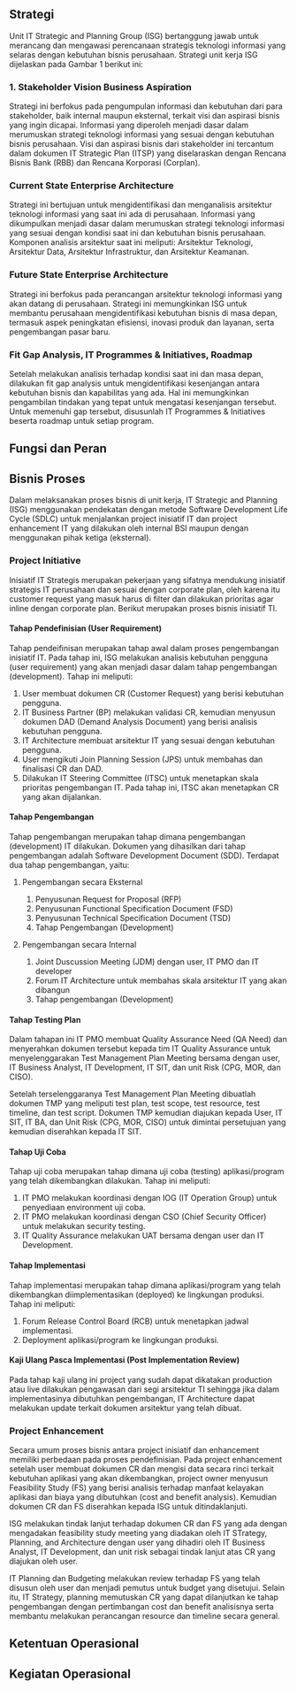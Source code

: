 ## Strategi

Unit IT Strategic and Planning Group (ISG) bertanggung jawab untuk merancang dan mengawasi perencanaan strategis teknologi informasi yang selaras dengan kebutuhan bisnis perusahaan. Strategi unit kerja ISG dijelaskan pada Gambar 1 berikut ini:

### 1. Stakeholder Vision Business Aspiration

Strategi ini berfokus pada pengumpulan informasi dan kebutuhan dari para stakeholder, baik internal maupun eksternal, terkait visi dan aspirasi bisnis yang ingin dicapai. Informasi yang diperoleh menjadi dasar dalam merumuskan strategi teknologi informasi yang sesuai dengan kebutuhan bisnis perusahaan. Visi dan aspirasi bisnis dari stakeholder ini tercantum dalam dokumen IT Strategic Plan (ITSP) yang diselaraskan dengan Rencana Bisnis Bank (RBB) dan Rencana Korporasi (Corplan).

### Current State Enterprise Architecture

Strategi ini bertujuan untuk mengidentifikasi dan menganalisis arsitektur teknologi informasi yang saat ini ada di perusahaan. Informasi yang dikumpulkan menjadi dasar dalam merumuskan strategi teknologi informasi yang sesuai dengan kondisi saat ini dan kebutuhan bisnis perusahaan. Komponen analisis arsitektur saat ini meliputi: Arsitektur Teknologi, Arsitektur Data, Arsitektur Infrastruktur, dan Arsitektur Keamanan.

### Future State Enterprise Architecture

Strategi ini berfokus pada perancangan arsitektur teknologi informasi yang akan datang di perusahaan. Strategi ini memungkinkan ISG untuk membantu perusahaan mengidentifikasi kebutuhan bisnis di masa depan, termasuk aspek peningkatan efisiensi, inovasi produk dan layanan, serta pengembangan pasar baru.

### Fit Gap Analysis, IT Programmes & Initiatives, Roadmap

Setelah melakukan analisis terhadap kondisi saat ini dan masa depan, dilakukan fit gap analysis untuk mengidentifikasi kesenjangan antara kebutuhan bisnis dan kapabilitas yang ada. Hal ini memungkinkan pengambilan tindakan yang tepat untuk mengatasi kesenjangan tersebut. Untuk memenuhi gap tersebut, disusunlah IT Programmes & Initiatives beserta roadmap untuk setiap program.

## Fungsi dan Peran

## Bisnis Proses

Dalam melaksanakan proses bisnis di unit kerja, IT Strategic and Planning (ISG) menggunakan pendekatan dengan metode Software Development Life Cycle (SDLC) untuk menjalankan project inisiatif IT dan project enhancement IT yang dilakukan oleh internal BSI maupun dengan menggunakan pihak ketiga (eksternal).

### Project Initiative

Inisiatif IT Strategis merupakan pekerjaan yang sifatnya mendukung inisiatif strategis IT perusahaan dan sesuai dengan corporate plan, oleh karena itu customer request yang masuk harus di filter dan dilakukan prioritas agar inline dengan corporate plan. Berikut merupakan proses bisnis inisiatif TI.

#### Tahap Pendefinisian (User Requirement)

Tahap pendeifinisan merupakan tahap awal dalam proses pengembangan inisiatif IT. Pada tahap ini, ISG melakukan analisis kebutuhan pengguna (user requirement) yang akan menjadi dasar dalam tahap pengembangan (development). Tahap ini meliputi:

1. User membuat dokumen CR (Customer Request) yang berisi kebutuhan pengguna.
2. IT Business Partner (BP) melakukan validasi CR, kemudian menyusun dokumen DAD (Demand Analysis Document) yang berisi analisis kebutuhan pengguna.
3. IT Architecture membuat arsitektur IT yang sesuai dengan kebutuhan pengguna.
4. User mengikuti Join Planning Session (JPS) untuk membahas dan finalisasi CR dan DAD.
5. Dilakukan IT Steering Committee (ITSC) untuk menetapkan skala prioritas pengembangan IT. Pada tahap ini, ITSC akan menetapkan CR yang akan dijalankan.

#### Tahap Pengembangan

Tahap pengembangan merupakan tahap dimana pengembangan (development) IT dilakukan. Dokumen yang dihasilkan dari tahap pengembangan adalah Software Development Document (SDD). Terdapat dua tahap pengembangan, yaitu:

1. Pengembangan secara Eksternal
   1. Penyusunan Request for Proposal (RFP) 
   2. Penyusunan Functional Specification Document (FSD) 
   3. Penyusunan Technical Specification Document (TSD)
   4. Tahap Pengembangan (Development)

2. Pengembangan secara Internal
   1. Joint Duscussion Meeting (JDM) dengan user, IT PMO dan IT developer
   2. Forum IT Architecture untuk membahas skala arsitektur IT yang akan dibangun
   3. Tahap pengembangan (Development)

#### Tahap Testing Plan

Dalam tahapan ini IT PMO membuat Quality Assurance Need (QA Need) dan menyerahkan dokumen tersebut kepada tim IT Quality Assurance untuk menyelenggarakan Test Management Plan Meeting bersama dengan user, IT Business Analyst, IT Development, IT SIT, dan unit Risk (CPG, MOR, dan CISO).

Setelah terselenggaranya Test Management Plan Meeting dibuatlah dokumen TMP yang meliputi test plan, test scope, test resource, test timeline, dan test script. Dokumen TMP kemudian diajukan kepada User, IT SIT, IT BA, dan Unit Risk (CPG, MOR, CISO) untuk dimintai persetujuan yang kemudian diserahkan kepada IT SIT.

#### Tahap Uji Coba

Tahap uji coba merupakan tahap dimana uji coba (testing) aplikasi/program yang telah dikembangkan dilakukan. Tahap ini meliputi:

1. IT PMO melakukan koordinasi dengan IOG (IT Operation Group) untuk penyediaan environment uji coba.
2. IT PMO melakukan koordinasi dengan CSO (Chief Security Officer) untuk melakukan security testing.
3. IT Quality Assurance melakukan UAT bersama dengan user dan IT Development.

#### Tahap Implementasi

Tahap implementasi merupakan tahap dimana aplikasi/program yang telah dikembangkan diimplementasikan (deployed) ke lingkungan produksi. Tahap ini meliputi:

1. Forum Release Control Board (RCB) untuk menetapkan jadwal implementasi.
2. Deployment aplikasi/program ke lingkungan produksi.

#### Kaji Ulang Pasca Implementasi (Post Implementation Review)

Pada tahap kaji ulang ini project yang sudah dapat dikatakan production atau live dilakukan pengawasan dari segi arsitektur TI sehingga jika dalam implementasinya dibutuhkan pengembangan, IT Architecture dapat melakukan update terkait dokumen arsitektur yang telah dibuat.

### Project Enhancement

Secara umum proses bisnis antara project inisiatif dan enhancement memiliki perbedaan pada proses pendefinisian. Pada project enhancement setelah user membuat dokumen CR dan mengisi data secara rinci terkait kebutuhan aplikasi yang akan dikembangkan, project owner menyusun Feasibility Study (FS) yang berisi analisis terhadap manfaat kelayakan aplikasi dan biaya yang dibutuhkan (cost and benefit analysis). Kemudian dokumen CR dan FS diserahkan kepada ISG untuk ditindaklanjuti.

ISG melakukan tindak lanjut terhadap dokumen CR dan FS yang ada dengan mengadakan feasibility study meeting yang diadakan oleh IT STrategy, Planning, and Architecture dengan user yang dihadiri oleh IT Business Analyst, IT Development, dan unit risk sebagai tindak lanjut atas CR yang diajukan oleh user.

IT Planning dan Budgeting melakukan review terhadap FS yang telah disusun oleh user dan menjadi pemutus untuk budget yang disetujui. Selain itu, IT Strategy, planning memutuskan CR yang dapat dilanjutkan ke tahap pengembangan dengan pertimbangan cost dan benefit analisisnya serta membantu melakukan perancangan resource dan timeline secara general.

## Ketentuan Operasional

## Kegiatan Operasional